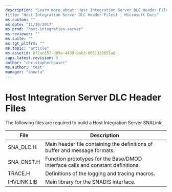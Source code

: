 ```yaml
---
description: "Learn more about: Host Integration Server DLC Header Files"
title: "Host Integration Server DLC Header Files1 | Microsoft Docs"
ms.custom: ""
ms.date: "11/30/2017"
ms.prod: "host-integration-server"
ms.reviewer: ""
ms.suite: ""
ms.tgt_pltfrm: ""
ms.topic: "article"
ms.assetid: 8f2ae857-d09a-4430-8ab3-0651332651a8
caps.latest.revision: 3
author: "christopherhouser"
ms.author: "test"
manager: "anneta"
---
```

# Host Integration Server DLC Header Files
The following files are required to build a Host Integration Server SNALink:  
  
|File|Description|  
|----------|-----------------|  
|SNA_DLC.H|Main header file containing the definitions of buffer and message formats.|  
|SNA_CNST.H|Function prototypes for the Base/DMOD interface calls and constant definitions.|  
|TRACE.H|Definitions of the logging and tracing macros.|  
|IHVLINK.LIB|Main library for the SNADIS interface.|
